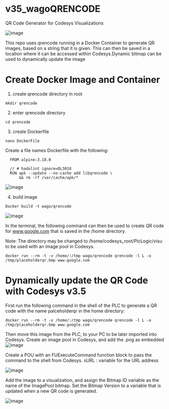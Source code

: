 # v35_wagoQRENCODE
QR Code Generator for Codesys Visualizations

![image](https://github.com/mpsaltis/v35_wagoQRENCODE/assets/90796089/7f690c48-2fb4-4791-a08b-ed1efdb48518)

This repo uses qrencode running in a Docker Container to generate QR images, based on a string that it is given. This can then be saved in a location where it can be accessed within Codesys.Dynamic bitmap can be used to dynamically update the image

# Create Docker Image and Container
1. create qrencode directory in root
```   
mkdir qrencode
```

2. enter qrencode directory
```
cd qrencode
```

3. create Dockerfile
```
nano DockerFile
```

Create a file names Dockerfile with the following: 
```
  FROM alpine:3.18.0

  // # hadolint ignore=DL3018
  RUN apk --update --no-cache add libqrencode \
      && rm -rf /var/cache/apk/*
```

![image](https://github.com/mpsaltis/v35_wagoQRENCODE/assets/90796089/f9f1af7f-1be2-4752-be04-849f586b8e48)

4. build image 
 ```
 Docker build -t wago/qrencode
  ```

![image](https://github.com/mpsaltis/v35_wagoQRENCODE/assets/90796089/864f7573-08e2-4dd8-951c-73b2dfeba1b2)


In the terminal, the following command can then be used to create QR code for www.google.com that is saved in the /home directory.

  Note: The directory may be changed to /home/codesys_root/PlcLogic/visu to be used with an image pool in Codesys.
```
docker run --rm -t -v /home/:/tmp wago/qrencode qrencode -l L -o /tmp/placeholderqr.bmp www.google.com
```
# Dynamically update the QR Code with Codesys v3.5

First run the following command in the shell of the PLC to generate a QR code with the name palceholderqr in the home directory:
```  
docker run --rm -t -v /home/:/tmp wago/qrencode qrencode -l L -o /tmp/placeholderqr.bmp www.google.com
```
Then move this image from the PLC, to your PC to be later imported into Codesys. 
Create an image pool in Codesys, and add the .png as embedded
![image](https://github.com/mpsaltis/v35_wagoQRENCODE/assets/90796089/f804b011-7386-4f4c-b387-31a626e00a1b)

Create a POU with an FUExecuteCommand function block to pass the command to the shell from Codesys. 
sURL : variable for the URL address

![image](https://github.com/mpsaltis/v35_wagoQRENCODE/assets/90796089/539130e6-5bb3-4d96-ad56-755758be98d0)


Add the image to a visualization, and assign the Bitmap ID variable as the name of the ImagePool bitmap. Set the Bitmap Version to a variable that is updated when a new QR code is generated.

![image](https://github.com/mpsaltis/v35_wagoQRENCODE/assets/90796089/b4c7251f-a50f-4687-8c6b-71dcde8e1c23)
